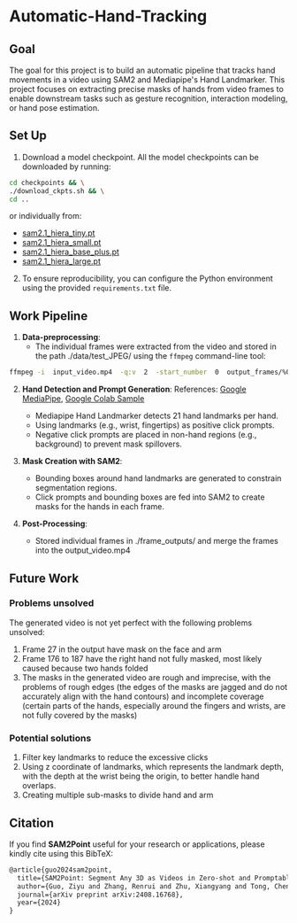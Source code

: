 
# Automatic-Hand-Tracking

## Goal
The goal for this project is to build an automatic pipeline that tracks hand movements in a video using SAM2 and Mediapipe's Hand Landmarker. This project focuses on extracting precise masks of hands from video frames to enable downstream tasks such as gesture recognition, interaction modeling, or hand pose estimation.


## Set Up

1. Download a model checkpoint. All the model checkpoints can be downloaded by running:

```bash
cd checkpoints && \
./download_ckpts.sh && \
cd ..
```
or individually from:

- [sam2.1_hiera_tiny.pt](https://dl.fbaipublicfiles.com/segment_anything_2/092824/sam2.1_hiera_tiny.pt)
- [sam2.1_hiera_small.pt](https://dl.fbaipublicfiles.com/segment_anything_2/092824/sam2.1_hiera_small.pt)
- [sam2.1_hiera_base_plus.pt](https://dl.fbaipublicfiles.com/segment_anything_2/092824/sam2.1_hiera_base_plus.pt)
- [sam2.1_hiera_large.pt](https://dl.fbaipublicfiles.com/segment_anything_2/092824/sam2.1_hiera_large.pt)

2. To ensure reproducibility, you can configure the Python environment using the provided `requirements.txt` file.
 

## Work Pipeline

1.  **Data-preprocessing**:
	- The individual frames were extracted from the video and stored in the path ./data/test_JPEG/ using the `ffmpeg` command-line tool:
```bash
ffmpeg -i  input_video.mp4  -q:v  2  -start_number  0  output_frames/%05d.jpg
```
2.  **Hand Detection and Prompt Generation**:
    References: [Google MediaPipe](https://ai.google.dev/edge/mediapipe/solutions/vision/hand_landmarker), [Google Colab Sample](https://colab.research.google.com/github/googlesamples/mediapipe/blob/main/examples/hand_landmarker/python/hand_landmarker.ipynb)
    -   Mediapipe Hand Landmarker detects 21 hand landmarks per hand.
    -   Using landmarks (e.g., wrist, fingertips) as positive click prompts.
    -   Negative click prompts are placed in non-hand regions (e.g., background) to prevent mask spillovers.

3.  **Mask Creation with SAM2**:
   
    -   Bounding boxes around hand landmarks are generated to constrain segmentation regions.
    -   Click prompts and bounding boxes are fed into SAM2 to create masks for the hands in each frame.
    
4.  **Post-Processing**:
    
    -   Stored individual frames in ./frame_outputs/ and merge the frames into the output_video.mp4 



## Future Work
### Problems unsolved
The generated video is not yet perfect with the following problems unsolved:
1. Frame 27 in the output have mask on the face and arm
2. Frame 176 to 187 have the right hand not fully masked, most likely caused because two hands folded
3. The masks in the generated video are rough and imprecise, with the problems of rough edges (the edges of the masks are jagged and do not accurately align with the hand contours) and incomplete coverage (certain parts of the hands, especially around the fingers and wrists, are not fully covered by the masks)

### Potential solutions
1. Filter key landmarks to reduce the excessive clicks
2. Using z coordinate of landmarks, which represents the landmark depth, with the depth at the wrist being the origin, to better handle hand overlaps.
3. Creating multiple sub-masks to divide hand and arm

## Citation

If you find **SAM2Point** useful for your research or applications, please kindly cite using this BibTeX:

```latex
@article{guo2024sam2point,
  title={SAM2Point: Segment Any 3D as Videos in Zero-shot and Promptable Manners},
  author={Guo, Ziyu and Zhang, Renrui and Zhu, Xiangyang and Tong, Chengzhuo and Gao, Peng and Li, Chunyuan and Heng, Pheng-Ann},
  journal={arXiv preprint arXiv:2408.16768},
  year={2024}
}
```

